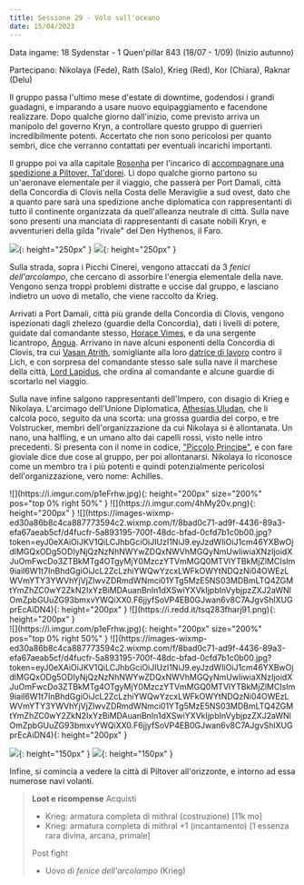 ```yaml
---
title: Sessione 29 - Volo sull'oceano
date: 15/04/2023
---
```


Data ingame: 18 Sydenstar - 1 Quen'pillar 843 (18/07 - 1/09) (Inizio autunno)

Partecipano: Nikolaya (Fede), Rath (Salo), Krieg (Red), Kor (Chiara), Raknar (Delu)

Il gruppo passa l'ultimo mese d'estate di downtime, godendosi i grandi guadagni, e imparando a usare nuovo equipaggiamento e facendone realizzare. Dopo qualche giorno dall'inizio, come previsto arriva un manipolo del governo Kryn, a controllare questo gruppo di guerrieri incredibilmente potenti. Accertato che non sono pericolosi per quanto sembri, dice che verranno contattati per eventuali incarichi importanti.

Il gruppo poi va alla capitale [Rosonha]({{site.baseurl}}/xho/luoghi#rosonha) per l'incarico di [accompagnare una spedizione a Piltover, Tal'dorei]({{site.baseurl}}/xho/quest#volo-a-piltover-tal-dorei). Lì dopo qualche giorno partono su un'aeronave elementale per il viaggio, che passerà per Port Damali, città della Concordia di Clovis nella Costa delle Meraviglie a sud ovest, dato che a quanto pare sarà una spedizione anche diplomatica con rappresentanti di tutto il continente organizzata da quell'alleanza neutrale di città. Sulla nave sono presenti una manciata di rappresentanti di casate nobili Kryn, e avventurieri della gilda "rivale" del Den Hythenos, il Faro.

![](https://keith-baker.com/wp-content/uploads/2021/03/airship.png){: height="250px" } ![](https://i.imgur.com/knfH6OS.jpg){: height="250px" }

Sulla strada, sopra i Picchi Cinerei, vengono attaccati da 3 *fenici dell'arcolampo*, che cercano di assorbire l'energia elementale della nave. Vengono senza troppi problemi distratte e uccise dal gruppo, e lasciano indietro un uovo di metallo, che viene raccolto da Krieg.

Arrivati a Port Damali, città più grande della Concordia di Clovis, vengono ispezionati dagli zhelezo (guardie della Concordia), dati i livelli di potere, guidate dal comandante stesso, [Horace Vimes]({{site.baseurl}}/xho/npc/clovis#comandante-sir-ecc-horace-vimes), e da una sergente licantropo, [Angua]({{site.baseurl}}/xho/npc/clovis#sergente-angua-lorelei). Arrivano in nave alcuni esponenti della Concordia di Clovis, tra cui [Vasan Atrith]({{site.baseurl}}/xho/npc/clovis#marchese-vasan-atrith), somigliante alla loro [datrice di lavoro]({{site.baseurl}}/xho/npc/clovis#hwyn-atrith) contro il Lich, e con sorpresa del comandante stesso sale sulla nave il marchese della città, [Lord Lapidus]({{site.baseurl}}/xho/npc/clovis#marchese-havelock-lapidus), che ordina al comandante e alcune guardie di scortarlo nel viaggio.

Sulla nave infine salgono rappresentanti dell'Impero, con disagio di Krieg e Nikolaya. L'arcimago dell'Unione Diplomatica, [Athesias Uludan]({{site.baseurl}}/xho/npc/dwendalian#athesias-uludan-arcimago-dellunione-diplomatica), che li calcola poco, seguito da una scorta: una grossa guardia del corpo, e tre Volstrucker, membri dell'organizzazione da cui Nikolaya si è allontanata. Un nano, una halfling, e un umano alto dai capelli rossi, visto nelle intro precedenti. Si presenta con il nome in codice, ["Piccolo Principe"]({{site.baseurl}}/xho/npc/dwendalian#achilles-piccolo-principe), e con fare gioviale dice due cose al gruppo, per poi allontanarsi. Nikolaya lo riconosce come un membro tra i più potenti e quindi potenzialmente pericolosi dell'organizzazione, vero nome: Achilles.

<div class="nomobile" markdown="1">
![](https://i.imgur.com/p1eFrhw.jpg){: height="200px" size="200%" pos="top 0% right 50%" } ![](https://i.imgur.com/4hMy20v.png){: height="200px" } ![](https://images-wixmp-ed30a86b8c4ca887773594c2.wixmp.com/f/8bad0c71-ad9f-4436-89a3-efa67aeab5cf/d4fucfr-5a893195-700f-48dc-bfad-0cfd7b1c0b00.jpg?token=eyJ0eXAiOiJKV1QiLCJhbGciOiJIUzI1NiJ9.eyJzdWIiOiJ1cm46YXBwOjdlMGQxODg5ODIyNjQzNzNhNWYwZDQxNWVhMGQyNmUwIiwiaXNzIjoidXJuOmFwcDo3ZTBkMTg4OTgyMjY0MzczYTVmMGQ0MTVlYTBkMjZlMCIsIm9iaiI6W1t7InBhdGgiOiJcL2ZcLzhiYWQwYzcxLWFkOWYtNDQzNi04OWEzLWVmYTY3YWVhYjVjZlwvZDRmdWNmci01YTg5MzE5NS03MDBmLTQ4ZGMtYmZhZC0wY2ZkN2IxYzBiMDAuanBnIn1dXSwiYXVkIjpbInVybjpzZXJ2aWNlOmZpbGUuZG93bmxvYWQiXX0.F6jjyfSoVP4EB0GJwan6v8C7AJgvShlXUGprEcAiDN4){: height="200px" } ![](https://i.redd.it/tsq283fharj91.png){: height="200px" } 
</div>
<div class="mobileonly" markdown="1">
![](https://i.imgur.com/p1eFrhw.jpg){: height="200px" size="200%" pos="top 0% right 50%" }  ![](https://images-wixmp-ed30a86b8c4ca887773594c2.wixmp.com/f/8bad0c71-ad9f-4436-89a3-efa67aeab5cf/d4fucfr-5a893195-700f-48dc-bfad-0cfd7b1c0b00.jpg?token=eyJ0eXAiOiJKV1QiLCJhbGciOiJIUzI1NiJ9.eyJzdWIiOiJ1cm46YXBwOjdlMGQxODg5ODIyNjQzNzNhNWYwZDQxNWVhMGQyNmUwIiwiaXNzIjoidXJuOmFwcDo3ZTBkMTg4OTgyMjY0MzczYTVmMGQ0MTVlYTBkMjZlMCIsIm9iaiI6W1t7InBhdGgiOiJcL2ZcLzhiYWQwYzcxLWFkOWYtNDQzNi04OWEzLWVmYTY3YWVhYjVjZlwvZDRmdWNmci01YTg5MzE5NS03MDBmLTQ4ZGMtYmZhZC0wY2ZkN2IxYzBiMDAuanBnIn1dXSwiYXVkIjpbInVybjpzZXJ2aWNlOmZpbGUuZG93bmxvYWQiXX0.F6jjyfSoVP4EB0GJwan6v8C7AJgvShlXUGprEcAiDN4){: height="200px" }

![](https://i.imgur.com/4hMy20v.png){: height="150px" } ![](https://i.redd.it/tsq283fharj91.png){: height="150px" } 
</div>

Infine, si comincia a vedere la città di Piltover all'orizzonte, e intorno ad essa numerose navi volanti.

> **Loot e ricompense**
> Acquisti
> - Krieg: armatura completa di mithral (costruzione) [11k mo]
> - Krieg: armatura completa di mithral +1 (incantamento) [1 essenza rara divina, arcana, primale]
>
> Post fight
> - Uovo di *fenice dell'arcolampo* (Krieg)